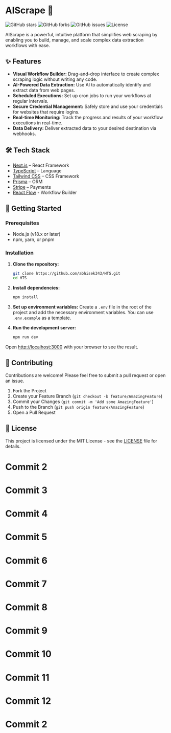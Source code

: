 # AIScrape 🚀

![GitHub stars](https://img.shields.io/github/stars/abhisek343/HTS?style=social)
![GitHub forks](https://img.shields.io/github/forks/abhisek343/HTS?style=social)
![GitHub issues](https://img.shields.io/github/issues/abhisek343/HTS)
![License](https://img.shields.io/github/license/abhisek343/HTS)

AIScrape is a powerful, intuitive platform that simplifies web scraping by enabling you to build, manage, and scale complex data extraction workflows with ease.

## ✨ Features

- **Visual Workflow Builder:** Drag-and-drop interface to create complex scraping logic without writing any code.
- **AI-Powered Data Extraction:** Use AI to automatically identify and extract data from web pages.
- **Scheduled Executions:** Set up cron jobs to run your workflows at regular intervals.
- **Secure Credential Management:** Safely store and use your credentials for websites that require logins.
- **Real-time Monitoring:** Track the progress and results of your workflow executions in real-time.
- **Data Delivery:** Deliver extracted data to your desired destination via webhooks.

## 🛠️ Tech Stack

- [Next.js](https://nextjs.org/) – React Framework
- [TypeScript](https://www.typescriptlang.org/) – Language
- [Tailwind CSS](https://tailwindcss.com/) – CSS Framework
- [Prisma](https://www.prisma.io/) – ORM
- [Stripe](https://stripe.com/) – Payments
- [React Flow](https://reactflow.dev/) - Workflow Builder

## 🚀 Getting Started

### Prerequisites

- Node.js (v18.x or later)
- npm, yarn, or pnpm

### Installation

1.  **Clone the repository:**
    ```bash
    git clone https://github.com/abhisek343/HTS.git
    cd HTS
    ```

2.  **Install dependencies:**
    ```bash
    npm install
    ```

3.  **Set up environment variables:**
    Create a `.env` file in the root of the project and add the necessary environment variables. You can use `.env.example` as a template.

4.  **Run the development server:**
    ```bash
    npm run dev
    ```

Open [http://localhost:3000](http://localhost:3000) with your browser to see the result.

## 🤝 Contributing

Contributions are welcome! Please feel free to submit a pull request or open an issue.

1.  Fork the Project
2.  Create your Feature Branch (`git checkout -b feature/AmazingFeature`)
3.  Commit your Changes (`git commit -m 'Add some AmazingFeature'`)
4.  Push to the Branch (`git push origin feature/AmazingFeature`)
5.  Open a Pull Request

## 📄 License

This project is licensed under the MIT License - see the [LICENSE](LICENSE) file for details.

# Commit 2

# Commit 3

# Commit 4

# Commit 5

# Commit 6

# Commit 7

# Commit 8

# Commit 9

# Commit 10

# Commit 11

# Commit 12

# Commit 2
